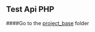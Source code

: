 ## Test Api PHP

####Go to the [project_base](https://github.com/sergiojrm02/test-back-end-php/tree/master/project_base) folder